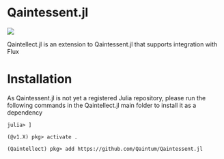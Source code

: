 Qaintessent.jl
==============

![](https://github.com/Qaintum/Qaintellect.jl/workflows/Run%20tests/badge.svg)

Qaintellect.jl is an extension to Qaintessent.jl that supports integration with Flux

# Installation
As Qaintessent.jl is not yet a registered Julia repository, please run the following commands in the Qaintellect.jl main folder to install it as a dependency
```
julia> ]

(@v1.X) pkg> activate .

(Qaintellect) pkg> add https://github.com/Qaintum/Qaintessent.jl
```
